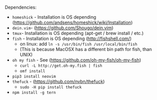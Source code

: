 Dependencies:

- `homeshick` - Installation is OS depending (https://github.com/andsens/homeshick/wiki/Installation)
- `dein.vim`- (https://github.com/Shougo/dein.vim)
- `tmux`- Installation is OS depending (apt-get / brew install / etc.)
- `fish` - Installation is OS depending (http://fishshell.com/)
    - on linux: add `ln -s /usr/bin/fish /usr/local/bin/fish`
    - (This is because MacOSX has a different bin path for fish, than UNIX)
- `oh my fish` - See (https://github.com/oh-my-fish/oh-my-fish)
    - `curl -L http://get.oh-my.fish | fish`
    - `omf install`
- `pip3 install neovim`
 - `thefuck` - (https://github.com/nvbn/thefuck)
     - `sudo -H pip install thefuck`
- `npm install -g tern`

